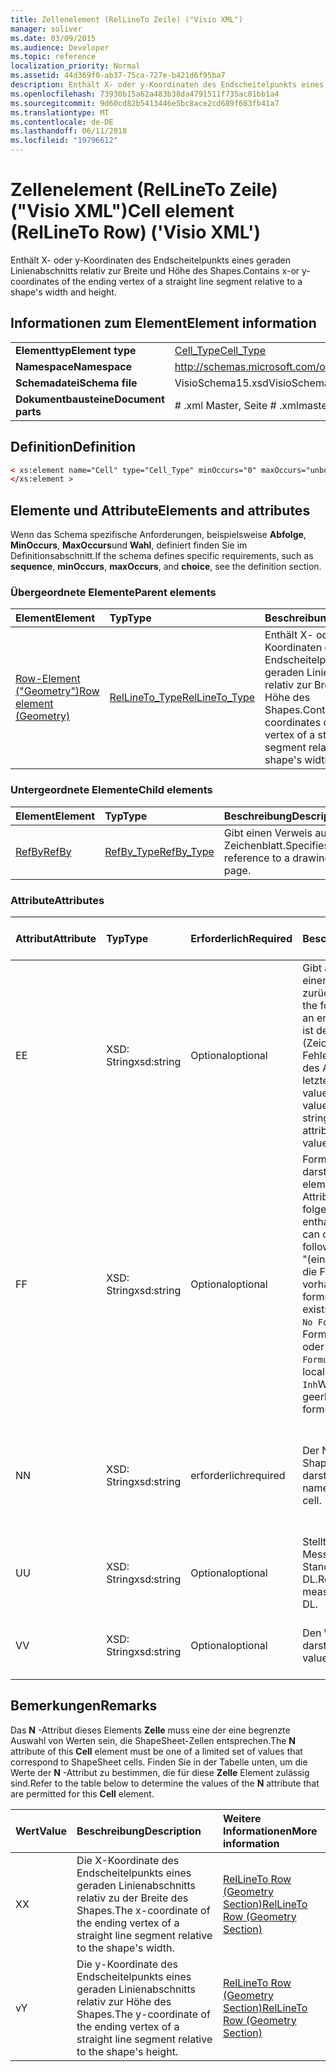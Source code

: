 ```yaml
---
title: Zellenelement (RelLineTo Zeile) ("Visio XML")
manager: soliver
ms.date: 03/09/2015
ms.audience: Developer
ms.topic: reference
localization_priority: Normal
ms.assetid: 44d369f0-ab37-75ca-727e-b421d6f95ba7
description: Enthält X- oder y-Koordinaten des Endscheitelpunkts eines geraden Linienabschnitts relativ zur Breite und Höhe des Shapes.
ms.openlocfilehash: 73930b15a62a483b38da4791511f735ac81bb1a4
ms.sourcegitcommit: 9d60cd82b5413446e5bc8ace2cd689f683fb41a7
ms.translationtype: MT
ms.contentlocale: de-DE
ms.lasthandoff: 06/11/2018
ms.locfileid: "19796612"
---
```

# <a name="cell-element-rellineto-row-visio-xml"></a><span data-ttu-id="b678c-103">Zellenelement (RelLineTo Zeile) ("Visio XML")</span><span class="sxs-lookup"><span data-stu-id="b678c-103">Cell element (RelLineTo Row) ('Visio XML')</span></span>

<span data-ttu-id="b678c-104">Enthält X- oder y-Koordinaten des Endscheitelpunkts eines geraden Linienabschnitts relativ zur Breite und Höhe des Shapes.</span><span class="sxs-lookup"><span data-stu-id="b678c-104">Contains x-or y-coordinates of the ending vertex of a straight line segment relative to a shape's width and height.</span></span>
  
## <a name="element-information"></a><span data-ttu-id="b678c-105">Informationen zum Element</span><span class="sxs-lookup"><span data-stu-id="b678c-105">Element information</span></span>

|||
|:-----|:-----|
|<span data-ttu-id="b678c-106">**Elementtyp**</span><span class="sxs-lookup"><span data-stu-id="b678c-106">**Element type**</span></span> <br/> |[<span data-ttu-id="b678c-107">Cell_Type</span><span class="sxs-lookup"><span data-stu-id="b678c-107">Cell_Type</span></span>](cell_type-complextypevisio-xml.md) <br/> |
|<span data-ttu-id="b678c-108">**Namespace**</span><span class="sxs-lookup"><span data-stu-id="b678c-108">**Namespace**</span></span> <br/> |http://schemas.microsoft.com/office/visio/2012/main  <br/> |
|<span data-ttu-id="b678c-109">**Schemadatei**</span><span class="sxs-lookup"><span data-stu-id="b678c-109">**Schema file**</span></span> <br/> |<span data-ttu-id="b678c-110">VisioSchema15.xsd</span><span class="sxs-lookup"><span data-stu-id="b678c-110">VisioSchema15.xsd</span></span>  <br/> |
|<span data-ttu-id="b678c-111">**Dokumentbausteine**</span><span class="sxs-lookup"><span data-stu-id="b678c-111">**Document parts**</span></span> <br/> |<span data-ttu-id="b678c-112"># .xml Master, Seite # .xml</span><span class="sxs-lookup"><span data-stu-id="b678c-112">master#.xml, page#.xml</span></span>  <br/> |
   
## <a name="definition"></a><span data-ttu-id="b678c-113">Definition</span><span class="sxs-lookup"><span data-stu-id="b678c-113">Definition</span></span>

```XML
< xs:element name="Cell" type="Cell_Type" minOccurs="0" maxOccurs="unbounded" >
</xs:element >
```

## <a name="elements-and-attributes"></a><span data-ttu-id="b678c-114">Elemente und Attribute</span><span class="sxs-lookup"><span data-stu-id="b678c-114">Elements and attributes</span></span>

<span data-ttu-id="b678c-115">Wenn das Schema spezifische Anforderungen, beispielsweise **Abfolge**, **MinOccurs**, **MaxOccurs**und **Wahl**, definiert finden Sie im Definitionsabschnitt.</span><span class="sxs-lookup"><span data-stu-id="b678c-115">If the schema defines specific requirements, such as **sequence**, **minOccurs**, **maxOccurs**, and **choice**, see the definition section.</span></span> 
  
### <a name="parent-elements"></a><span data-ttu-id="b678c-116">Übergeordnete Elemente</span><span class="sxs-lookup"><span data-stu-id="b678c-116">Parent elements</span></span>

|<span data-ttu-id="b678c-117">**Element**</span><span class="sxs-lookup"><span data-stu-id="b678c-117">**Element**</span></span>|<span data-ttu-id="b678c-118">**Typ**</span><span class="sxs-lookup"><span data-stu-id="b678c-118">**Type**</span></span>|<span data-ttu-id="b678c-119">**Beschreibung**</span><span class="sxs-lookup"><span data-stu-id="b678c-119">**Description**</span></span>|
|:-----|:-----|:-----|
|[<span data-ttu-id="b678c-120">Row-Element ("Geometry")</span><span class="sxs-lookup"><span data-stu-id="b678c-120">Row element (Geometry)</span></span>](row-element-geometry-sectionvisio-xml.md) <br/> |[<span data-ttu-id="b678c-121">RelLineTo_Type</span><span class="sxs-lookup"><span data-stu-id="b678c-121">RelLineTo_Type</span></span>](rellineto_type-complextypevisio-xml.md) <br/> |<span data-ttu-id="b678c-122">Enthält X- oder y-Koordinaten des Endscheitelpunkts eines geraden Linienabschnitts relativ zur Breite und Höhe des Shapes.</span><span class="sxs-lookup"><span data-stu-id="b678c-122">Contains x-or y-coordinates of the ending vertex of a straight line segment relative to a shape's width and height.</span></span>  <br/> |
   
### <a name="child-elements"></a><span data-ttu-id="b678c-123">Untergeordnete Elemente</span><span class="sxs-lookup"><span data-stu-id="b678c-123">Child elements</span></span>

|<span data-ttu-id="b678c-124">**Element**</span><span class="sxs-lookup"><span data-stu-id="b678c-124">**Element**</span></span>|<span data-ttu-id="b678c-125">**Typ**</span><span class="sxs-lookup"><span data-stu-id="b678c-125">**Type**</span></span>|<span data-ttu-id="b678c-126">**Beschreibung**</span><span class="sxs-lookup"><span data-stu-id="b678c-126">**Description**</span></span>|
|:-----|:-----|:-----|
|[<span data-ttu-id="b678c-127">RefBy</span><span class="sxs-lookup"><span data-stu-id="b678c-127">RefBy</span></span>](refby-element-cell_type-complextypevisio-xml.md) <br/> |[<span data-ttu-id="b678c-128">RefBy_Type</span><span class="sxs-lookup"><span data-stu-id="b678c-128">RefBy_Type</span></span>](refby_type-complextypevisio-xml.md) <br/> |<span data-ttu-id="b678c-129">Gibt einen Verweis auf ein Zeichenblatt.</span><span class="sxs-lookup"><span data-stu-id="b678c-129">Specifies a reference to a drawing page.</span></span>  <br/> |
   
### <a name="attributes"></a><span data-ttu-id="b678c-130">Attribute</span><span class="sxs-lookup"><span data-stu-id="b678c-130">Attributes</span></span>

|<span data-ttu-id="b678c-131">**Attribut**</span><span class="sxs-lookup"><span data-stu-id="b678c-131">**Attribute**</span></span>|<span data-ttu-id="b678c-132">**Typ**</span><span class="sxs-lookup"><span data-stu-id="b678c-132">**Type**</span></span>|<span data-ttu-id="b678c-133">**Erforderlich**</span><span class="sxs-lookup"><span data-stu-id="b678c-133">**Required**</span></span>|<span data-ttu-id="b678c-134">**Beschreibung**</span><span class="sxs-lookup"><span data-stu-id="b678c-134">**Description**</span></span>|<span data-ttu-id="b678c-135">**Mögliche Werte**</span><span class="sxs-lookup"><span data-stu-id="b678c-135">**Possible values**</span></span>|
|:-----|:-----|:-----|:-----|:-----|
|<span data-ttu-id="b678c-136">E</span><span class="sxs-lookup"><span data-stu-id="b678c-136">E</span></span>  <br/> |<span data-ttu-id="b678c-137">XSD: String</span><span class="sxs-lookup"><span data-stu-id="b678c-137">xsd:string</span></span>  <br/> |<span data-ttu-id="b678c-138">Optional</span><span class="sxs-lookup"><span data-stu-id="b678c-138">optional</span></span>  <br/> |<span data-ttu-id="b678c-139">Gibt an, dass die Formel einen Fehler zurückgibt.</span><span class="sxs-lookup"><span data-stu-id="b678c-139">Indicates that the formula evaluates to an error.</span></span> <span data-ttu-id="b678c-140">Der Wert von **E** ist der aktuelle Wert (Zeichenfolge mit einer Fehlermeldung); der Wert des Attributs **V** ist der letzte gültige Wert.</span><span class="sxs-lookup"><span data-stu-id="b678c-140">The value of **E** is the current value (an error message string); the value of the **V** attribute is the last valid value.</span></span>  <br/> |<span data-ttu-id="b678c-141">Zeichenfolge mit einer Fehlermeldung.</span><span class="sxs-lookup"><span data-stu-id="b678c-141">An error message string.</span></span>  <br/> |
|<span data-ttu-id="b678c-142">F</span><span class="sxs-lookup"><span data-stu-id="b678c-142">F</span></span>  <br/> |<span data-ttu-id="b678c-143">XSD: String</span><span class="sxs-lookup"><span data-stu-id="b678c-143">xsd:string</span></span>  <br/> |<span data-ttu-id="b678c-144">Optional</span><span class="sxs-lookup"><span data-stu-id="b678c-144">optional</span></span>  <br/> | <span data-ttu-id="b678c-145">Formel für das Element darstellt.</span><span class="sxs-lookup"><span data-stu-id="b678c-145">Represents the element's formula.</span></span> <span data-ttu-id="b678c-146">Dieses Attribut kann eine der folgenden Zeichenfolgen enthalten:</span><span class="sxs-lookup"><span data-stu-id="b678c-146">This attribute can contain one of the following strings:</span></span>  <br/>  <span data-ttu-id="b678c-147">"(einige Formel)" Wenn die Formel lokal vorhanden ist.</span><span class="sxs-lookup"><span data-stu-id="b678c-147">'(some formula)' if the formula exists locally</span></span>  <br/>  <span data-ttu-id="b678c-148">`No Formula`Wenn die Formel lokal gelöscht oder blockiert ist.</span><span class="sxs-lookup"><span data-stu-id="b678c-148">`No Formula` if the formula is locally deleted or blocked</span></span>  <br/>  <span data-ttu-id="b678c-149">`Inh`Wenn die Formel geerbt wird.</span><span class="sxs-lookup"><span data-stu-id="b678c-149">`Inh` if the formula is inherited.</span></span>  <br/> |<span data-ttu-id="b678c-150">Eine Formel.</span><span class="sxs-lookup"><span data-stu-id="b678c-150">A formula.</span></span>  <br/> |
|<span data-ttu-id="b678c-151">N</span><span class="sxs-lookup"><span data-stu-id="b678c-151">N</span></span>  <br/> |<span data-ttu-id="b678c-152">XSD: String</span><span class="sxs-lookup"><span data-stu-id="b678c-152">xsd:string</span></span>  <br/> |<span data-ttu-id="b678c-153">erforderlich</span><span class="sxs-lookup"><span data-stu-id="b678c-153">required</span></span>  <br/> |<span data-ttu-id="b678c-154">Der Name der ShapeSheet-Zelle darstellt.</span><span class="sxs-lookup"><span data-stu-id="b678c-154">Represents the name of the ShapeSheet cell.</span></span>  <br/> |<span data-ttu-id="b678c-155">Der Name der ShapeSheet-Zelle.</span><span class="sxs-lookup"><span data-stu-id="b678c-155">The name of the ShapeSheet cell.</span></span>  <br/> <span data-ttu-id="b678c-156">Siehe Abschnitt "Hinweise".</span><span class="sxs-lookup"><span data-stu-id="b678c-156">See the Remarks section below.</span></span>  <br/> |
|<span data-ttu-id="b678c-157">U</span><span class="sxs-lookup"><span data-stu-id="b678c-157">U</span></span>  <br/> |<span data-ttu-id="b678c-158">XSD: String</span><span class="sxs-lookup"><span data-stu-id="b678c-158">xsd:string</span></span>  <br/> |<span data-ttu-id="b678c-159">Optional</span><span class="sxs-lookup"><span data-stu-id="b678c-159">optional</span></span>  <br/> |<span data-ttu-id="b678c-160">Stellt eine Einheit der Messung der Standardwert ist DL.</span><span class="sxs-lookup"><span data-stu-id="b678c-160">Represents a unit of measure The default is DL.</span></span>  <br/> |<span data-ttu-id="b678c-161">Die Einheiten der Zelle.</span><span class="sxs-lookup"><span data-stu-id="b678c-161">The units of the cell.</span></span>  <br/> |
|<span data-ttu-id="b678c-162">V</span><span class="sxs-lookup"><span data-stu-id="b678c-162">V</span></span>  <br/> |<span data-ttu-id="b678c-163">XSD: String</span><span class="sxs-lookup"><span data-stu-id="b678c-163">xsd:string</span></span>  <br/> |<span data-ttu-id="b678c-164">Optional</span><span class="sxs-lookup"><span data-stu-id="b678c-164">optional</span></span>  <br/> |<span data-ttu-id="b678c-165">Den Wert der Zelle darstellt.</span><span class="sxs-lookup"><span data-stu-id="b678c-165">Represents the value of the cell.</span></span>  <br/> |<span data-ttu-id="b678c-166">Der Wert der ShapeSheet-Zelle.</span><span class="sxs-lookup"><span data-stu-id="b678c-166">The value of the ShapeSheet cell.</span></span>  <br/> |
   
## <a name="remarks"></a><span data-ttu-id="b678c-167">Bemerkungen</span><span class="sxs-lookup"><span data-stu-id="b678c-167">Remarks</span></span>

<span data-ttu-id="b678c-168">Das **N** -Attribut dieses Elements **Zelle** muss eine der eine begrenzte Auswahl von Werten sein, die ShapeSheet-Zellen entsprechen.</span><span class="sxs-lookup"><span data-stu-id="b678c-168">The **N** attribute of this **Cell** element must be one of a limited set of values that correspond to ShapeSheet cells.</span></span> <span data-ttu-id="b678c-169">Finden Sie in der Tabelle unten, um die Werte der **N** -Attribut zu bestimmen, die für diese **Zelle** Element zulässig sind.</span><span class="sxs-lookup"><span data-stu-id="b678c-169">Refer to the table below to determine the values of the **N** attribute that are permitted for this **Cell** element.</span></span> 
  
|<span data-ttu-id="b678c-170">**Wert**</span><span class="sxs-lookup"><span data-stu-id="b678c-170">**Value**</span></span>|<span data-ttu-id="b678c-171">**Beschreibung**</span><span class="sxs-lookup"><span data-stu-id="b678c-171">**Description**</span></span>|<span data-ttu-id="b678c-172">**Weitere Informationen**</span><span class="sxs-lookup"><span data-stu-id="b678c-172">**More information**</span></span>|
|:-----|:-----|:-----|
|<span data-ttu-id="b678c-173">X</span><span class="sxs-lookup"><span data-stu-id="b678c-173">X</span></span>  <br/> |<span data-ttu-id="b678c-174">Die X-Koordinate des Endscheitelpunkts eines geraden Linienabschnitts relativ zu der Breite des Shapes.</span><span class="sxs-lookup"><span data-stu-id="b678c-174">The x-coordinate of the ending vertex of a straight line segment relative to the shape's width.</span></span>  <br/> |[<span data-ttu-id="b678c-175">RelLineTo Row (Geometry Section)</span><span class="sxs-lookup"><span data-stu-id="b678c-175">RelLineTo Row (Geometry Section)</span></span>](rellineto-row-geometry-section.md) <br/> |
|<span data-ttu-id="b678c-176">v</span><span class="sxs-lookup"><span data-stu-id="b678c-176">Y</span></span>  <br/> |<span data-ttu-id="b678c-177">Die y-Koordinate des Endscheitelpunkts eines geraden Linienabschnitts relativ zur Höhe des Shapes.</span><span class="sxs-lookup"><span data-stu-id="b678c-177">The y-coordinate of the ending vertex of a straight line segment relative to the shape's height.</span></span>  <br/> |[<span data-ttu-id="b678c-178">RelLineTo Row (Geometry Section)</span><span class="sxs-lookup"><span data-stu-id="b678c-178">RelLineTo Row (Geometry Section)</span></span>](rellineto-row-geometry-section.md) <br/> |
   

